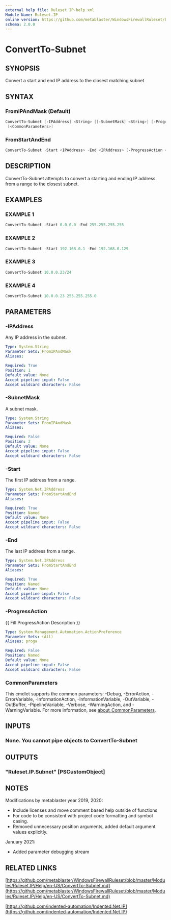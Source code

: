 ```yaml
---
external help file: Ruleset.IP-help.xml
Module Name: Ruleset.IP
online version: https://github.com/metablaster/WindowsFirewallRuleset/blob/master/Modules/Ruleset.IP/Help/en-US/ConvertTo-Subnet.md
schema: 2.0.0
---
```


# ConvertTo-Subnet

## SYNOPSIS

Convert a start and end IP address to the closest matching subnet

## SYNTAX

### FromIPAndMask (Default)

```powershell
ConvertTo-Subnet [-IPAddress] <String> [[-SubnetMask] <String>] [-ProgressAction <ActionPreference>]
 [<CommonParameters>]
```

### FromStartAndEnd

```powershell
ConvertTo-Subnet -Start <IPAddress> -End <IPAddress> [-ProgressAction <ActionPreference>] [<CommonParameters>]
```

## DESCRIPTION

ConvertTo-Subnet attempts to convert a starting and ending IP address from a range to the closest subnet.

## EXAMPLES

### EXAMPLE 1

```powershell
ConvertTo-Subnet -Start 0.0.0.0 -End 255.255.255.255
```

### EXAMPLE 2

```powershell
ConvertTo-Subnet -Start 192.168.0.1 -End 192.168.0.129
```

### EXAMPLE 3

```powershell
ConvertTo-Subnet 10.0.0.23/24
```

### EXAMPLE 4

```powershell
ConvertTo-Subnet 10.0.0.23 255.255.255.0
```

## PARAMETERS

### -IPAddress

Any IP address in the subnet.

```yaml
Type: System.String
Parameter Sets: FromIPAndMask
Aliases:

Required: True
Position: 1
Default value: None
Accept pipeline input: False
Accept wildcard characters: False
```

### -SubnetMask

A subnet mask.

```yaml
Type: System.String
Parameter Sets: FromIPAndMask
Aliases:

Required: False
Position: 2
Default value: None
Accept pipeline input: False
Accept wildcard characters: False
```

### -Start

The first IP address from a range.

```yaml
Type: System.Net.IPAddress
Parameter Sets: FromStartAndEnd
Aliases:

Required: True
Position: Named
Default value: None
Accept pipeline input: False
Accept wildcard characters: False
```

### -End

The last IP address from a range.

```yaml
Type: System.Net.IPAddress
Parameter Sets: FromStartAndEnd
Aliases:

Required: True
Position: Named
Default value: None
Accept pipeline input: False
Accept wildcard characters: False
```

### -ProgressAction

{{ Fill ProgressAction Description }}

```yaml
Type: System.Management.Automation.ActionPreference
Parameter Sets: (All)
Aliases: proga

Required: False
Position: Named
Default value: None
Accept pipeline input: False
Accept wildcard characters: False
```

### CommonParameters

This cmdlet supports the common parameters: -Debug, -ErrorAction, -ErrorVariable, -InformationAction, -InformationVariable, -OutVariable, -OutBuffer, -PipelineVariable, -Verbose, -WarningAction, and -WarningVariable. For more information, see [about_CommonParameters](http://go.microsoft.com/fwlink/?LinkID=113216).

## INPUTS

### None. You cannot pipe objects to ConvertTo-Subnet

## OUTPUTS

### "Ruleset.IP.Subnet" [PSCustomObject]

## NOTES

Modifications by metablaster year 2019, 2020:

- Include licenses and move comment based help outside of functions
- For code to be consistent with project code formatting and symbol casing.
- Removed unnecessary position arguments, added default argument values explicitly.

January 2021:

- Added parameter debugging stream

## RELATED LINKS

[https://github.com/metablaster/WindowsFirewallRuleset/blob/master/Modules/Ruleset.IP/Help/en-US/ConvertTo-Subnet.md](https://github.com/metablaster/WindowsFirewallRuleset/blob/master/Modules/Ruleset.IP/Help/en-US/ConvertTo-Subnet.md)

[https://github.com/indented-automation/Indented.Net.IP](https://github.com/indented-automation/Indented.Net.IP)
